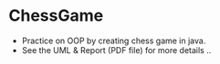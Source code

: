 # ChessGame
- Practice on OOP by creating chess game in java.
- See the UML & Report (PDF file) for more details ..
